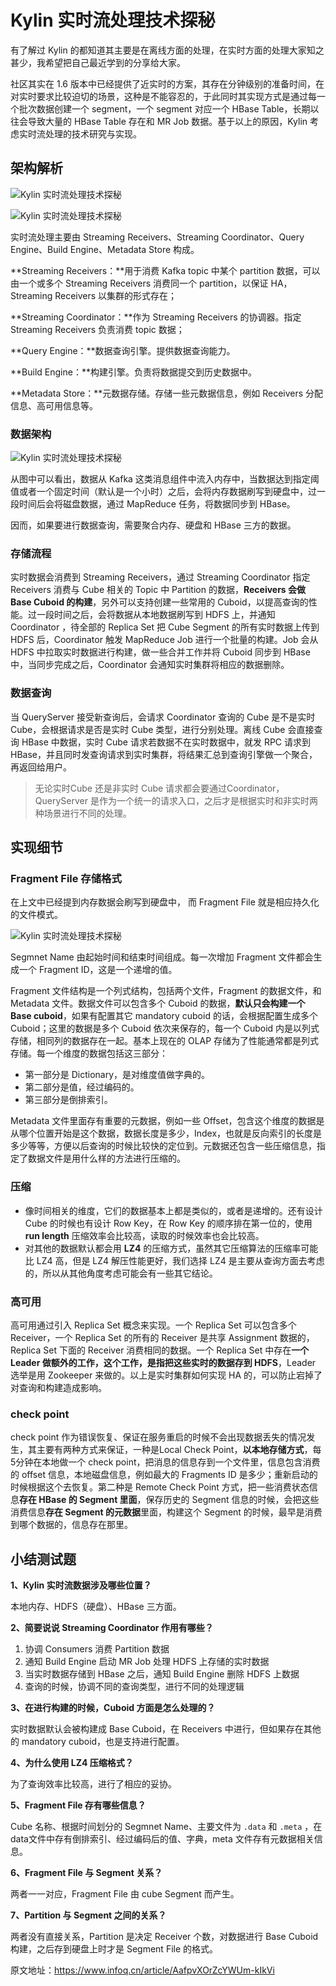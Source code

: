 # Kylin 实时流处理技术探秘

有了解过 Kylin 的都知道其主要是在离线方面的处理，在实时方面的处理大家知之甚少，我希望把自己最近学到的分享给大家。

社区其实在 1.6 版本中已经提供了近实时的方案，其存在分钟级别的准备时间，在对实时要求比较迫切的场景，这种是不能容忍的，于此同时其实现方式是通过每一个批次数据创建一个 segment，一个 segment 对应一个 HBase Table，长期以往会导致大量的 HBase Table 存在和 MR Job 数据。基于以上的原因，Kylin 考虑实时流处理的技术研究与实现。

## 架构解析

![Kylin 实时流处理技术探秘](https://tva1.sinaimg.cn/large/00831rSTly1gcrdhitsskj30sg0fn435.jpg)

![Kylin 实时流处理技术探秘](https://tva1.sinaimg.cn/large/00831rSTly1gcrdhtl7nuj30sg0fjgq1.jpg)

实时流处理主要由 Streaming Receivers、Streaming Coordinator、Query Engine、Build Engine、Metadata Store 构成。

**Streaming Receivers：**用于消费 Kafka topic 中某个 partition 数据，可以由一个或多个 Streaming Receivers 消费同一个 partition，以保证 HA，Streaming Receivers 以集群的形式存在；

**Streaming Coordinator：**作为 Streaming Receivers 的协调器。指定 Streaming Receivers 负责消费 topic 数据；

**Query Engine：**数据查询引擎。提供数据查询能力。

**Build Engine：**构建引擎。负责将数据提交到历史数据中。

**Metadata Store：**元数据存储。存储一些元数据信息，例如 Receivers 分配信息、高可用信息等。

### 数据架构

![Kylin 实时流处理技术探秘](https://tva1.sinaimg.cn/large/00831rSTly1gcrdi3jckqj30sg0f9agp.jpg)

从图中可以看出，数据从 Kafka 这类消息组件中流入内存中，当数据达到指定阈值或者一个固定时间（默认是一个小时）之后，会将内存数据刷写到硬盘中，过一段时间后会将磁盘数据，通过 MapReduce 任务，将数据同步到 HBase。

因而，如果要进行数据查询，需要聚合内存、硬盘和 HBase 三方的数据。

### 存储流程

实时数据会消费到 Streaming Receivers，通过 Streaming Coordinator 指定 Receivers 消费与 Cube 相关的 Topic 中 Partition 的数据，**Receivers 会做 Base Cuboid 的构建**，另外可以支持创建一些常用的 Cuboid，以提高查询的性能。过一段时间之后，会将数据从本地数据刷写到 HDFS 上，并通知 Coordinator ，待全部的 Replica Set 把 Cube Segment 的所有实时数据上传到 HDFS 后，Coordinator 触发 MapReduce Job 进行一个批量的构建。Job 会从 HDFS 中拉取实时数据进行构建，做一些合并工作并将 Cuboid 同步到 HBase 中，当同步完成之后，Coordinator 会通知实时集群将相应的数据删除。

### 数据查询

当 QueryServer 接受新查询后，会请求 Coordinator 查询的 Cube 是不是实时 Cube，会根据请求是否是实时 Cube 类型，进行分别处理。离线 Cube 会直接查询 HBase 中数据，实时 Cube 请求若数据不在实时数据中，就发 RPC 请求到 HBase，并且同时发查询请求到实时集群，将结果汇总到查询引擎做一个聚合，再返回给用户。

> 无论实时Cube 还是非实时 Cube 请求都会要通过Coordinator，QueryServer 是作为一个统一的请求入口，之后才是根据实时和非实时两种场景进行不同的处理。

## 实现细节

###  Fragment File 存储格式

在上文中已经提到内存数据会刷写到硬盘中， 而 Fragment File 就是相应持久化的文件模式。

![Kylin 实时流处理技术探秘](https://tva1.sinaimg.cn/large/00831rSTly1gcrdi7k9cpj30sg0g4qaw.jpg)

Segmnet Name 由起始时间和结束时间组成。每一次增加 Fragment 文件都会生成一个 Fragment ID，这是一个递增的值。

Fragment 文件结构是一个列式结构，包括两个文件，Fragment 的数据文件，和 Metadata 文件。数据文件可以包含多个 Cuboid 的数据，**默认只会构建一个 Base cuboid**，如果有配置其它 mandatory cuboid 的话，会根据配置生成多个 Cuboid；这里的数据是多个 Cuboid 依次来保存的，每一个 Cuboid 内是以列式存储，相同列的数据存在一起。基本上现在的 OLAP 存储为了性能通常都是列式存储。每一个维度的数据包括这三部分：

- 第一部分是 Dictionary，是对维度值做字典的。
- 第二部分是值，经过编码的。
- 第三部分是倒排索引。

Metadata 文件里面存有重要的元数据，例如一些 Offset，包含这个维度的数据是从哪个位置开始是这个数据，数据长度是多少，Index，也就是反向索引的长度是多少等等，方便以后查询的时候比较快的定位到。元数据还包含一些压缩信息，指定了数据文件是用什么样的方法进行压缩的。

### 压缩

- 像时间相关的维度，它们的数据基本上都是类似的，或者是递增的。还有设计 Cube 的时候也有设计 Row Key，在 Row Key 的顺序排在第一位的，使用 **run length** 压缩效率会比较高，读取的时候效率也会比较高。
- 对其他的数据默认都会用 **LZ4** 的压缩方式，虽然其它压缩算法的压缩率可能比 LZ4 高，但是 LZ4 解压性能更好，我们选择 LZ4 是主要从查询方面去考虑的，所以从其他角度考虑可能会有一些其它结论。

### 高可用

高可用通过引入 Replica Set 概念来实现。一个 Replica Set 可以包含多个 Receiver，一个 Replica Set 的所有的 Receiver 是共享 Assignment 数据的，Replica Set 下面的 Receiver 消费相同的数据。一个 Replica Set 中存在**一个 Leader 做额外的工作，这个工作，是指把这些实时的数据存到 HDFS**，Leader 选举是用 Zookeeper 来做的。以上是实时集群如何实现 HA 的，可以防止宕掉了对查询和构建造成影响。

### check point

check point 作为错误恢复、保证在服务重启的时候不会出现数据丢失的情况发生，其主要有两种方式来保证，一种是Local Check Point，**以本地存储方式**，每5分钟在本地做一个 check point，把消息的信息存到一个文件里，信息包含消费的 offset 信息，本地磁盘信息，例如最大的 Fragments ID 是多少；重新启动的时候根据这个去恢复。第二种是 Remote Check Point 方式，把一些消费状态信息**存在 HBase 的 Segment 里面**，保存历史的 Segment 信息的时候，会把这些消费信息**存在 Segment 的元数据**里面，构建这个 Segment 的时候，最早是消费到哪个数据的，信息存在那里。

## 小结测试题

**1、Kylin 实时流数据涉及哪些位置？**

本地内存、HDFS（硬盘）、HBase 三方面。

**2、简要说说 Streaming Coordinator 作用有哪些？**

1. 协调 Consumers 消费 Partition 数据
2. 通知 Build Engine 启动 MR Job 处理 HDFS 上存储的实时数据
3. 当实时数据存储到 HBase 之后，通知 Build Engine 删除 HDFS 上数据
4. 查询的时候，协调不同的查询类型，进行不同的处理逻辑

**3、在进行构建的时候，Cuboid 方面是怎么处理的？**

实时数据默认会被构建成 Base Cuboid，在 Receivers 中进行，但如果存在其他的 mandatory cuboid，也是支持进行配置。

**4、为什么使用 LZ4 压缩格式？**

为了查询效率比较高，进行了相应的妥协。

**5、Fragment File 存有哪些信息？**

Cube 名称、根据时间划分的 Segmnet Name、主要文件为 `.data` 和 `.meta` ，在data文件中存有倒排索引、经过编码后的值、字典，meta 文件存有元数据相关信息。

**6、Fragment File 与 Segment 关系？**

两者一一对应，Fragment File 由 cube Segment 而产生。

**7、Partition 与 Segment 之间的关系？**

两者没有直接关系，Partition 是决定 Receiver 个数，对数据进行 Base Cuboid 构建，之后存到硬盘上时才是 Segment File 的格式。

原文地址：https://www.infoq.cn/article/AafpvXOrZcYWUm-kIkVi